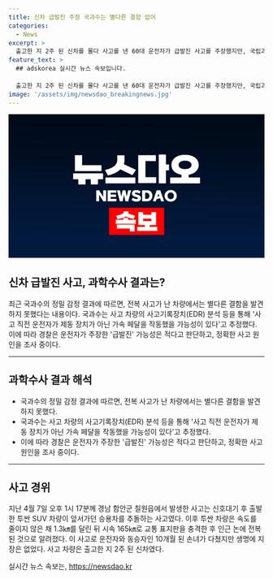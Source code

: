 ```yaml
---
title: 신차 급발진 주장 국과수는 별다른 결함 없어
categories:
  - News
excerpt: >
  출고한 지 2주 된 신차를 몰다 사고를 낸 60대 운전자가 급발진 사고를 주장했지만, 국립과학수사연구원(국과수)에서 이를 인정하지 않았다. 정밀 감정 결과에 따르면 사고 차량에서 결함을 발견하지 못했으며, 브레이크를 밟지 않았을 가능성을 추정하고 있다. 4월에 발생한 사고로 운전자와 10개월된 손녀는 부상을 입었지만 생명에 지장은 없었다. 현재 경찰은 정확한 사고 원인을 조사 중이다.
feature_text: >
  ## adskorea 실시간 뉴스 속보입니다.

  출고한 지 2주 된 신차를 몰다 사고를 낸 60대 운전자가 급발진 사고를 주장했지만, 국립과학수사연구원(국과수)에서 이를 인정하지 않았다. 정밀 감정 결과에 따르면 사고 차량에서 결함을 발견하지 못했으며, 브레이크를 밟지 않았을 가능성을 추정하고 있다. 4월에 발생한 사고로 운전자와 10개월된 손녀는 부상을 입었지만 생명에 지장은 없었다. 현재 경찰은 정확한 사고 원인을 조사 중이다.
image: '/assets/img/newsdao_breakingnews.jpg'
---
```


<p><img src="/assets/img/newsdao_breakingnews.jpg" alt="adskorea 속보" /></p>

<h2 data-ke-size="size26">신차 급발진 사고, 과학수사 결과는?</h2>

<p data-ke-size="size16">최근 국과수의 정밀 감정 결과에 따르면, 전복 사고가 난 차량에서는 별다른 결함을 발견하지 못했다는 내용이다. 국과수는 사고 차량의 사고기록장치(EDR) 분석 등을 통해 '사고 직전 운전자가 제동 장치가 아닌 가속 페달을 작동했을 가능성이 있다'고 추정했다. 이에 따라 경찰은 운전자가 주장한 '급발진' 가능성은 적다고 판단하고, 정확한 사고 원인을 조사 중이다.</p>

<hr>

<h2 data-ke-size="size26">과학수사 결과 해석</h2>

<ul>
    <li>국과수의 정밀 감정 결과에 따르면, 전복 사고가 난 차량에서는 별다른 결함을 발견하지 못했다.</li>
    <li>국과수는 사고 차량의 사고기록장치(EDR) 분석 등을 통해 '사고 직전 운전자가 제동 장치가 아닌 가속 페달을 작동했을 가능성이 있다'고 추정했다.</li>
    <li>이에 따라 경찰은 운전자가 주장한 '급발진' 가능성은 적다고 판단하고, 정확한 사고 원인을 조사 중이다.</li>
</ul>

<hr>

<h2 data-ke-size="size26">사고 경위</h2>

<p data-ke-size="size16">지난 4월 7일 오후 1시 17분께 경남 함안군 칠원읍에서 발생한 사고는 신호대기 후 출발한 투싼 SUV 차량이 앞서가던 승용차를 추돌하는 사고였다. 이후 투싼 차량은 속도를 줄이지 않은 채 1.3㎞를 달린 뒤 시속 165㎞로 교통 표지판을 충격한 후 인근 논에 전복된 것으로 알려졌다. 이 사고로 운전자와 동승자인 10개월 된 손녀가 다쳤지만 생명에 지장은 없었다. 사고 차량은 출고한 지 2주 된 신차였다.</p>
실시간 뉴스 속보는, <a href="https://newsdao.kr" rel="dofollow">https://newsdao.kr</a>


